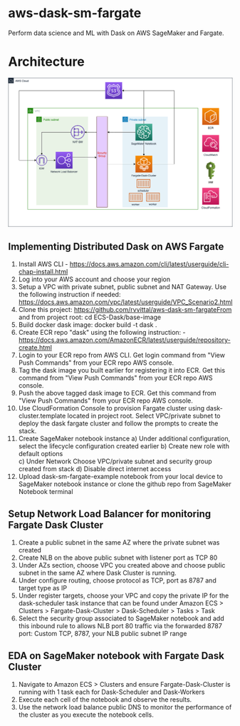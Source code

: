 # aws-dask-sm-fargate
Perform data science and ML with Dask on AWS SageMaker and Fargate.

# Architecture

![aws-dask-fargate-arch](./solution-arch.png)


## Implementing Distributed Dask on AWS Fargate

1)  Install AWS CLI - https://docs.aws.amazon.com/cli/latest/userguide/cli-chap-install.html
2)	Log into your AWS account and choose your region
3)	Setup a VPC with private subnet, public subnet and NAT Gateway. Use the following instruction if needed: https://docs.aws.amazon.com/vpc/latest/userguide/VPC_Scenario2.html 
4)  Clone this project: https://github.com/rvvittal/aws-dask-sm-fargateFrom and from project root: cd ECS-Dask/base-image
5)	Build docker dask image: docker build -t dask .
6)	Create ECR repo "dask" using the following instruction: - https://docs.aws.amazon.com/AmazonECR/latest/userguide/repository-create.html
7)	Login to your ECR repo from AWS CLI. Get login command from "View Push Commands" from your ECR repo AWS console.
8)	Tag the dask image you built earlier for registering it into ECR.  Get this command from "View Push Commands" from your ECR repo AWS console. 
9)	Push the above tagged dask image to ECR. Get this command from "View Push Commands" from your ECR repo AWS console. 
10)	Use CloudFormation Console to provision Fargate cluster using dask-cluster.template located in project root.  Select VPC/private subnet to deploy the dask fargate cluster and follow the prompts to create the stack.
11)	 Create SageMaker notebook instance
a)	Under additional configuration, select the lifecycle configuration created earlier
b)	Create new role with default options  
c)	Under Network Choose VPC/private subnet and security group created from stack
d)	Disable direct internet access
12)	 Upload dask-sm-fargate-example notebook from your local device to SageMaker notebook instance or clone the github repo from SageMaker Notebook terminal


## Setup Network Load Balancer for monitoring Fargate Dask Cluster

1.	Create a public subnet in the same AZ where the private subnet was created
2.	Create NLB on the above public subnet with listener port as TCP 80
3.	Under AZs section, choose VPC you created above and choose public subnet in the same AZ where Dask Cluster is running.
4.	Under configure routing, choose protocol as TCP, port as 8787 and target type as IP
5.	Under register targets, choose your VPC and copy the private IP for the dask-scheduler task instance that can be found under Amazon ECS > Clusters > Fargate-Dask-Cluster > Dask-Scheduler > Tasks > Task 
6.	Select the security group associated to SageMaker notebook and add this inbound rule to allows NLB port 80 traffic via the forwarded 8787 port:  Custom TCP, 8787, your NLB public subnet IP range





## EDA on SageMaker notebook with Fargate Dask Cluster

1.  Navigate to Amazon ECS > Clusters and ensure Fargate-Dask-Cluster is running with 1 task each for Dask-Scheduler and Dask-Workers
2.  Execute each cell of the notebook and observe the results. 
3.  Use the network load balance public DNS to monitor the performance of the cluster as you execute the notebook cells.


